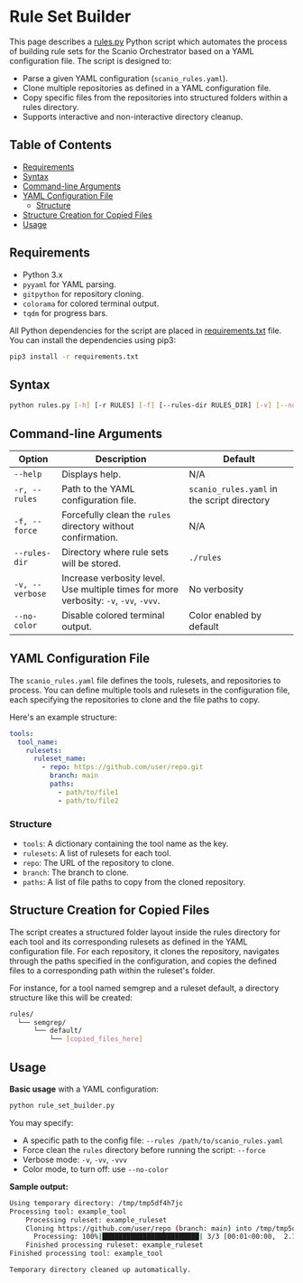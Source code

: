 # Rule Set Builder

This page describes a [rules.py](../../scripts/rules/README.md) Python script which automates the process of building rule sets for the Scanio Orchestrator based on a YAML configuration file. The script is designed to:
- Parse a given YAML configuration (`scanio_rules.yaml`).
- Clone multiple repositories as defined in a YAML configuration file.
- Copy specific files from the repositories into structured folders within a rules directory.
- Supports interactive and non-interactive directory cleanup.

## Table of Contents

- [Requirements](#requirements)
- [Syntax](#syntax)
- [Command-line Arguments](#command-line-arguments)
- [YAML Configuration File](#yaml-configuration-file)
    - [Structure](#structure)
- [Structure Creation for Copied Files](#structure-creation-for-copied-files)
- [Usage](#usage)


## Requirements
- Python 3.x
- `pyyaml` for YAML parsing.
- `gitpython` for repository cloning.
- `colorama` for colored terminal output.
- `tqdm` for progress bars.

All Python dependencies for the script are placed in [requirements.txt](../../scripts/rules/requirements.txt) file. You can install the dependencies using pip3:
```bash
pip3 install -r requirements.txt
```

## Syntax
```bash
python rules.py [-h] [-r RULES] [-f] [--rules-dir RULES_DIR] [-v] [--no-color]
```

## Command-line Arguments

| Option             | Description                                                                                              | Default                    |
|--------------------|----------------------------------------------------------------------------------------------------------|----------------------------|
| `--help`           | Displays help.                                                                                           |  N/A                      |
| `-r, --rules`      | Path to the YAML configuration file.                                                                     | `scanio_rules.yaml` in the script directory |
| `-f, --force`      | Forcefully clean the `rules` directory without confirmation.                                             | N/A                        |
| `--rules-dir`      | Directory where rule sets will be stored.                                                                | `./rules`                  |
| `-v, --verbose`    | Increase verbosity level. Use multiple times for more verbosity: `-v`, `-vv`, `-vvv`.                    | No verbosity               |
| `--no-color`       | Disable colored terminal output.                                                                         | Color enabled by default   |


## YAML Configuration File

The `scanio_rules.yaml` file defines the tools, rulesets, and repositories to process. You can define multiple tools and rulesets in the configuration file, each specifying the repositories to clone and the file paths to copy.

Here's an example structure:

```yaml
tools:
  tool_name:
    rulesets:
      ruleset_name:
        - repo: https://github.com/user/repo.git
          branch: main
          paths:
            - path/to/file1
            - path/to/file2
```

### Structure
- `tools`: A dictionary containing the tool name as the key.
- `rulesets`: A list of rulesets for each tool.
- `repo`: The URL of the repository to clone.
- `branch`: The branch to clone.
- `paths`: A list of file paths to copy from the cloned repository.

## Structure Creation for Copied Files
The script creates a structured folder layout inside the rules directory for each tool and its corresponding rulesets as defined in the YAML configuration file. For each repository, it clones the repository, navigates through the paths specified in the configuration, and copies the defined files to a corresponding path within the ruleset's folder.

For instance, for a tool named semgrep and a ruleset default, a directory structure like this will be created:
```bash
rules/
  └── semgrep/
      └── default/
          └── [copied_files_here]
```

## Usage

**Basic usage** with a YAML configuration:
```bash
python rule_set_builder.py
```
    
You may specify:
- A specific path to the config file: `--rules /path/to/scanio_rules.yaml`
- Force clean the `rules` directory before running the script: `--force`
- Verbose mode: `-v`, `-vv`,  `-vvv`
- Color mode, to turn off: use `--no-color`

**Sample output:**
```bash
Using temporary directory: /tmp/tmp5df4h7jc
Processing tool: example_tool
    Processing ruleset: example_ruleset
    Cloning https://github.com/user/repo (branch: main) into /tmp/tmp5df4h7jc
      Processing: 100%|████████████████████████| 3/3 [00:01<00:00,  2.12files/s]
    Finished processing ruleset: example_ruleset
Finished processing tool: example_tool

Temporary directory cleaned up automatically.
```
